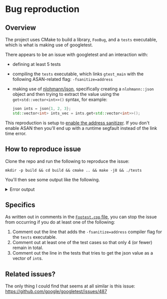 # Bug reproduction

## Overview

The project uses CMake to build a library, `FooBug`, and a `tests` executable,
which is what is making use of googletest.

There appears to be an issue with googletest and an interaction with:

* defining at least 5 tests
* compiling the `tests` executable, which links `gtest_main` with the following
  ASAN-related flag: `-fsanitize=address`
* making use of [nlohmann/json](https://github.com/nlohmann/json), specifically
  creating a `nlohmann::json` object and then trying to extract the value using
  the `get<std::vector<int>>()` syntax, for example:

  ```cpp
  json ints = json{1, 2, 3};
  std::vector<int> ints_vec = ints.get<std::vector<int>>();
  ```

This reproduction is setup to [enable the address sanitizer](https://github.com/hamchapman/googletest-json-asan-issue/blob/43938546ab3c79a05dbc3fe385dadaee625445f2/CMakeLists.txt#L52-L58). If you don't enable ASAN then you'll end up with a runtime segfault instead of the link time error.

## How to reproduce issue

Clone the repo and run the following to reproduce the issue:

```
mkdir -p build && cd build && cmake .. && make -j8 && ./tests
```

You'll then see some output like the following.

<details>
<summary>Error output</summary>
<pre><code>
-- Configuring done
-- Generating done
-- Build files have been written to: /Users/ham/Desktop/cpp/build/googletest-download
[ 11%] Performing update step for 'googletest'
[ 22%] No configure step for 'googletest'
[ 33%] No build step for 'googletest'
[ 44%] No install step for 'googletest'
[ 55%] No test step for 'googletest'
[ 66%] Completed 'googletest'
[100%] Built target googletest
-- Configuring done
-- Generating done
-- Build files have been written to: /Users/ham/Desktop/cpp/build
[ 50%] Built target FooBug
[ 50%] Built target gtest
[ 75%] Built target gtest_main
Scanning dependencies of target tests
[ 87%] Building CXX object CMakeFiles/tests.dir/test/FooTest.cpp.o
[100%] Linking CXX executable tests
=================================================================
==28828==ERROR: AddressSanitizer: heap-buffer-overflow on address 0x6020000002bc at pc 0x0001085d2ba3 bp 0x7ffee7893e40 sp 0x7ffee7893608
READ of size 16 at 0x6020000002bc thread T0
    #0 0x1085d2ba2 in __asan_memcpy (libclang_rt.asan_osx_dynamic.dylib:x86_64h+0x43ba2)
    #1 0x10838efdf in std::__1::enable_if<((std::__1::integral_constant<bool, true>::value) || (!(__has_construct<std::__1::allocator<int>, bool*, bool>::value))) && (is_trivially_move_constructible<bool>::value), void>::type std::__1::allocator_traits<std::__1::allocator<int> >::__construct_backward<int>(std::__1::allocator<int>&, bool*, bool*, bool*&) memory:1699
    #2 0x10838e570 in std::__1::vector<int, std::__1::allocator<int> >::__swap_out_circular_buffer(std::__1::__split_buffer<int, std::__1::allocator<int>&>&) vector:937
    #3 0x1083e3acb in void std::__1::vector<int, std::__1::allocator<int> >::__push_back_slow_path<int>(int&&) vector:1621
    #4 0x1083aacd9 in std::__1::vector<int, std::__1::allocator<int> >::push_back(int&&) vector:1658
    #5 0x1083aab5e in testing::TestSuite::AddTestInfo(testing::TestInfo*) gtest.cc:2994
    #6 0x1083a95d3 in testing::internal::UnitTestImpl::AddTestInfo(void (*)(), void (*)(), testing::TestInfo*) gtest-internal-inl.h:700
    #7 0x1083a93c3 in testing::internal::MakeAndRegisterTestInfo(char const*, char const*, char const*, char const*, testing::internal::CodeLocation, void const*, void (*)(), void (*)(), testing::internal::TestFactoryBase*) gtest.cc:2769
    #8 0x10839985f in __cxx_global_var_init.9 FooTest.cpp:18
    #9 0x108399a58 in _GLOBAL__sub_I_FooTest.cpp FooTest.cpp
    #10 0x1139491e2 in ImageLoaderMachO::doModInitFunctions(ImageLoader::LinkContext const&) (dyld:x86_64+0x1b1e2)
    #11 0x1139495ed in ImageLoaderMachO::doInitialization(ImageLoader::LinkContext const&) (dyld:x86_64+0x1b5ed)
    #12 0x11394400a in ImageLoader::recursiveInitialization(ImageLoader::LinkContext const&, unsigned int, char const*, ImageLoader::InitializerTimingList&, ImageLoader::UninitedUpwards&) (dyld:x86_64+0x1600a)
    #13 0x113942013 in ImageLoader::processInitializers(ImageLoader::LinkContext const&, unsigned int, ImageLoader::InitializerTimingList&, ImageLoader::UninitedUpwards&) (dyld:x86_64+0x14013)
    #14 0x1139420b3 in ImageLoader::runInitializers(ImageLoader::LinkContext const&, ImageLoader::InitializerTimingList&) (dyld:x86_64+0x140b3)
    #15 0x1139305e5 in dyld::initializeMainExecutable() (dyld:x86_64+0x25e5)
    #16 0x113935af7 in dyld::_main(macho_header const*, unsigned long, int, char const**, char const**, char const**, unsigned long*) (dyld:x86_64+0x7af7)
    #17 0x11392f226 in dyldbootstrap::start(dyld3::MachOLoaded const*, int, char const**, dyld3::MachOLoaded const*, unsigned long*) (dyld:x86_64+0x1226)
    #18 0x11392f024 in _dyld_start (dyld:x86_64+0x1024)

0x6020000002c0 is located 0 bytes to the right of 16-byte region [0x6020000002b0,0x6020000002c0)
allocated by thread T0 here:
    #0 0x1085e0fdd in wrap__Znwm (libclang_rt.asan_osx_dynamic.dylib:x86_64h+0x51fdd)
    #1 0x108376648 in std::__1::__libcpp_allocate(unsigned long, unsigned long) new:253
    #2 0x10838ed67 in std::__1::allocator<int>::allocate(unsigned long, void const*) memory:1813
    #3 0x10838ebc0 in std::__1::allocator_traits<std::__1::allocator<int> >::allocate(std::__1::allocator<int>&, unsigned long) memory:1546
    #4 0x10838e96f in std::__1::__split_buffer<int, std::__1::allocator<int>&>::__split_buffer(unsigned long, unsigned long, std::__1::allocator<int>&) __split_buffer:311
    #5 0x10838e49c in std::__1::__split_buffer<int, std::__1::allocator<int>&>::__split_buffer(unsigned long, unsigned long, std::__1::allocator<int>&) __split_buffer:310
    #6 0x1083e3a7c in void std::__1::vector<int, std::__1::allocator<int> >::__push_back_slow_path<int>(int&&) vector:1617
    #7 0x1083aacd9 in std::__1::vector<int, std::__1::allocator<int> >::push_back(int&&) vector:1658
    #8 0x1083aab5e in testing::TestSuite::AddTestInfo(testing::TestInfo*) gtest.cc:2994
    #9 0x1083a95d3 in testing::internal::UnitTestImpl::AddTestInfo(void (*)(), void (*)(), testing::TestInfo*) gtest-internal-inl.h:700
    #10 0x1083a93c3 in testing::internal::MakeAndRegisterTestInfo(char const*, char const*, char const*, char const*, testing::internal::CodeLocation, void const*, void (*)(), void (*)(), testing::internal::TestFactoryBase*) gtest.cc:2769
    #11 0x1083990ff in __cxx_global_var_init.5 FooTest.cpp:13
    #12 0x108399a4e in _GLOBAL__sub_I_FooTest.cpp FooTest.cpp
    #13 0x1139491e2 in ImageLoaderMachO::doModInitFunctions(ImageLoader::LinkContext const&) (dyld:x86_64+0x1b1e2)
    #14 0x1139495ed in ImageLoaderMachO::doInitialization(ImageLoader::LinkContext const&) (dyld:x86_64+0x1b5ed)
    #15 0x11394400a in ImageLoader::recursiveInitialization(ImageLoader::LinkContext const&, unsigned int, char const*, ImageLoader::InitializerTimingList&, ImageLoader::UninitedUpwards&) (dyld:x86_64+0x1600a)
    #16 0x113942013 in ImageLoader::processInitializers(ImageLoader::LinkContext const&, unsigned int, ImageLoader::InitializerTimingList&, ImageLoader::UninitedUpwards&) (dyld:x86_64+0x14013)
    #17 0x1139420b3 in ImageLoader::runInitializers(ImageLoader::LinkContext const&, ImageLoader::InitializerTimingList&) (dyld:x86_64+0x140b3)
    #18 0x1139305e5 in dyld::initializeMainExecutable() (dyld:x86_64+0x25e5)
    #19 0x113935af7 in dyld::_main(macho_header const*, unsigned long, int, char const**, char const**, char const**, unsigned long*) (dyld:x86_64+0x7af7)
    #20 0x11392f226 in dyldbootstrap::start(dyld3::MachOLoaded const*, int, char const**, dyld3::MachOLoaded const*, unsigned long*) (dyld:x86_64+0x1226)
    #21 0x11392f024 in _dyld_start (dyld:x86_64+0x1024)

SUMMARY: AddressSanitizer: heap-buffer-overflow (libclang_rt.asan_osx_dynamic.dylib:x86_64h+0x43ba2) in __asan_memcpy
Shadow bytes around the buggy address:
  0x1c0400000000: fa fa fd fd fa fa 00 00 fa fa 00 03 fa fa 00 02
  0x1c0400000010: fa fa 00 04 fa fa 00 00 fa fa 00 06 fa fa 00 fa
  0x1c0400000020: fa fa 00 00 fa fa 00 fa fa fa 00 fa fa fa 00 fa
  0x1c0400000030: fa fa 00 fa fa fa 00 fa fa fa 04 fa fa fa fd fa
  0x1c0400000040: fa fa fd fa fa fa 00 fa fa fa fd fd fa fa fd fa
=>0x1c0400000050: fa fa 00 fa fa fa 00[04]fa fa 00 fa fa fa 00 fa
  0x1c0400000060: fa fa fa fa fa fa fa fa fa fa fa fa fa fa fa fa
  0x1c0400000070: fa fa fa fa fa fa fa fa fa fa fa fa fa fa fa fa
  0x1c0400000080: fa fa fa fa fa fa fa fa fa fa fa fa fa fa fa fa
  0x1c0400000090: fa fa fa fa fa fa fa fa fa fa fa fa fa fa fa fa
  0x1c04000000a0: fa fa fa fa fa fa fa fa fa fa fa fa fa fa fa fa
Shadow byte legend (one shadow byte represents 8 application bytes):
  Addressable:           00
  Partially addressable: 01 02 03 04 05 06 07
  Heap left redzone:       fa
  Freed heap region:       fd
  Stack left redzone:      f1
  Stack mid redzone:       f2
  Stack right redzone:     f3
  Stack after return:      f5
  Stack use after scope:   f8
  Global redzone:          f9
  Global init order:       f6
  Poisoned by user:        f7
  Container overflow:      fc
  Array cookie:            ac
  Intra object redzone:    bb
  ASan internal:           fe
  Left alloca redzone:     ca
  Right alloca redzone:    cb
  Shadow gap:              cc
==28828==ABORTING
CMake Error at /usr/local/Cellar/cmake/3.17.2/share/cmake/Modules/GoogleTestAddTests.cmake:40 (message):
  Error running test executable.

    Path: '/Users/ham/Desktop/cpp/build/tests'
    Result: Child aborted
    Output:




make[2]: *** [tests] Error 1
make[2]: *** Deleting file `tests'
make[1]: *** [CMakeFiles/tests.dir/all] Error 2
make: *** [all] Error 2
</code></pre>
</details>

## Specifics

As written out in comments in the [`Footest.cpp` file](https://github.com/hamchapman/googletest-json-asan-issue/blob/master/test/FooTest.cpp), you can stop the issue from occurring if you do at least one of the following:

1. Comment out the line that adds the `-fsanitize=address` compiler flag for the `tests` executable.
2. Comment out at least one of the test cases so that only 4 (or fewer) remain in total.
3. Comment out the line in the tests that tries to get the json value as a
   vector of `int`s.

## Related issues?

The only thing I could find that seems at all similar is this issue: https://github.com/google/googletest/issues/487
